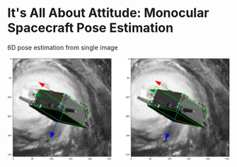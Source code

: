 # It's All About Attitude: Monocular Spacecraft Pose Estimation
6D pose estimation from single image

![pose_estimation](/img/ex2.png)


